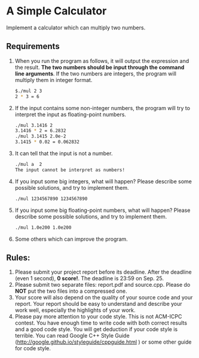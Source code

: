 # A Simple Calculator

Implement a calculator which can multiply two numbers.

## Requirements

1. When you run the program as follows, it will output the expression and the result. **The two numbers should be input through the command line arguments**. If the two numbers are integers, the program will multiply them in integer format.

    ```bash
    $./mul 2 3
    2 * 3 = 6
    ```

2. If the input contains some non-integer numbers, the program will try to interpret the input as floating-point numbers.

    ```bash
    ./mul 3.1416 2
    3.1416 * 2 = 6.2832
    ./mul 3.1415 2.0e-2
    3.1415 * 0.02 = 0.062832
    ```

3. It can tell that the input is not a number.
    ```bash
    ./mul a  2
    The input cannot be interpret as numbers!
    ```

4. If you input some big integers, what will happen? Please describe some possible solutions, and try to implement them.

    ```bash
    ./mul 1234567890 1234567890
    ```

5. If you input some big floating-point numbers, what will happen? Please describe some possible solutions, and try to implement them.

    ```bash
    ./mul 1.0e200 1.0e200
    ```

6. Some others which can improve the program.

## Rules:

1. Please submit your project report before its deadline. After the deadline (even 1 second), **0 score!**. The deadline is 23:59 on Sep. 25.
1. Please submit two separate files: report.pdf and source.cpp. Please do **NOT** put the two files into a compressed one.
1. Your score will also depend on the quality of your source code and your report. Your report should be easy to understand and describe your work well, especially the highlights of your work.
1. Please pay more attention to your code style. This is not ACM-ICPC contest. You have enough time to write code with both correct results and a good code style. You will get deduction if your code style is terrible. You can read Google C++ Style Guide (http://google.github.io/styleguide/cppguide.html ) or some other guide for code style.

